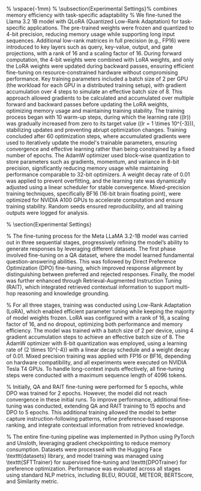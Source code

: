 % \vspace{-1mm}
% \subsection{Experimental Settings}% combines memory efficiency with task-specific adaptability
% We fine-tuned the Llama 3.2 1B model with QLoRA (Quantized Low-Rank Adaptation) for task-specific applications. The pre-trained weights were frozen and quantized to 4-bit precision, reducing memory usage while supporting long input sequences. Additional low-rank matrices in full precision (e.g., FP16) were introduced to key layers such as query, key-value, output, and gate projections, with a rank of 16 and a scaling factor of 16. During forward computation, the 4-bit weights were combined with LoRA weights, and only the LoRA weights were updated during backward passes, ensuring efficient fine-tuning on resource-constrained hardware without compromising performance. Key training parameters included a batch size of 2 per GPU (the workload for each GPU in a distributed training setup), with gradient accumulation over 4 steps to simulate an effective batch size of 8. This approach allowed gradients to be calculated and accumulated over multiple forward and backward passes before updating the LoRA weights, optimizing memory usage and maintaining training stability. The training process began with 10 warm-up steps, during which the learning rate (\(lr\)) was gradually increased from zero to its target value (\(lr = 1 \times 10^{-3}\)), stabilizing updates and preventing abrupt optimization changes. Training concluded after 60 optimization steps, where accumulated gradients were used to iteratively update the model's trainable parameters, ensuring convergence and effective learning rather than being constrained by a fixed number of epochs. The AdamW optimizer used block-wise quantization to store parameters such as gradients, momentum, and variance in 8-bit precision, significantly reducing memory usage while maintaining performance comparable to 32-bit optimizers. A weight decay rate of 0.01 was applied to prevent overfitting, and the learning rate was dynamically adjusted using a linear scheduler for stable convergence. Mixed-precision training techniques, specifically BF16 (16-bit brain floating point), were optimized for NVIDIA A100 GPUs to accelerate computation and ensure training stability. Random seeds ensured reproducibility, and all training outputs were logged for analysis.

% \section{Experimental Settings}

% The fine-tuning process for the Meta LLaMA 3.2-1B model was carried out in three sequential stages, progressively refining the model’s ability to generate responses by leveraging different datasets. The first phase involved fine-tuning on a QA dataset, where the model learned fundamental question-answering abilities. This was followed by Direct Preference Optimization (DPO) fine-tuning, which improved response alignment by distinguishing between preferred and rejected responses. Finally, the model was further enhanced through Retrieval-Augmented Instruction Tuning (RAIT), which integrated retrieved contextual information to support multi-hop reasoning and knowledge grounding.

% For all three stages, training was conducted using Low-Rank Adaptation (LoRA), which enabled efficient parameter tuning while keeping the majority of model weights frozen. LoRA was configured with a rank of 16, a scaling factor of 16, and no dropout, optimizing both performance and memory efficiency. The model was trained with a batch size of 2 per device, using 4 gradient accumulation steps to achieve an effective batch size of 8. The AdamW optimizer with 8-bit quantization was employed, using a learning rate of \(2 \times 10^{-4}\) with a linear decay schedule and a weight decay of 0.01. Mixed precision training was applied with FP16 or BF16, depending on hardware compatibility, and all experiments were executed on NVIDIA Tesla T4 GPUs. To handle long-context inputs effectively, all fine-tuning steps were conducted with a maximum sequence length of 4096 tokens.

% Initially, QA and RAIT fine-tuning were performed for 5 epochs, while DPO was trained for 2 epochs. However, the model did not reach convergence in these initial runs. To improve performance, additional fine-tuning was conducted, extending QA and RAIT training to 15 epochs and DPO to 5 epochs. This additional training allowed the model to better capture instruction-following patterns, refine preference-based response ranking, and integrate contextual information from retrieved knowledge.

% The entire fine-tuning pipeline was implemented in Python using PyTorch and Unsloth, leveraging gradient checkpointing to reduce memory consumption. Datasets were processed with the Hugging Face \texttt{datasets} library, and model training was managed using \texttt{SFTTrainer} for supervised fine-tuning and \texttt{DPOTrainer} for preference optimization. Performance was evaluated across all stages using standard NLP metrics, including BLEU, ROUGE, METEOR, BERTScore, and Similarity metric. 
